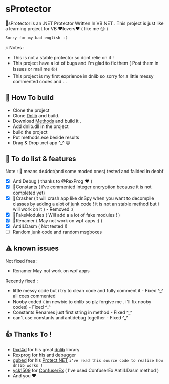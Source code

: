 # sProtector
:beginner:sProtector is an .NET Protector Written In VB.NET . This project is just like a learning project for VB :heart:lovers:heart: ( like me :smirk: )

`Sorry for my bad english :(`

:notes: Notes : 
- This is not a stable protector so dont relie on it !
- This project have a lot of bugs and i'm glad to fix them ( Post them in Issues or mail me :thumbsup:)
- This project is my first exprience in dnlib so sorry for a little messy commented codes and ...

## :hammer: How To build
- Clone the project
- Clone [Dnlib](https://github.com/0xd4d/dnlib) and build.
- Download [Methods](https://github.com/sahand100/SProtector/blob/master/Methods.zip) and build it .
- Add dnlib.dll in the project
- build the project 
- Put methods.exe beside results
- Drag & Drop .net app ^_^ :blush:

## :file_folder: To do list & features

Note : :beginner: means de4dot(and some moded ones) tested and failded in deobf

- [x] Anti Debug ( thanks to @RexProg :heart: )
- [x] :beginner:Constants ( i've commented integer encryption because it is not completed yet)
- [x] :beginner:Crasher (it will crash app like dnSpy when you want to decompile classes by adding a alot of junk code ! it is not an stable method but i will work on it ) - Removed :(
- [x] :beginner:FakeModules ( Will add a a lot of fake modules ! )
- [x] :beginner:Renamer ( May not work on wpf apps :( )
- [x] AntiILDasm ( Not tested !) 
- [ ] Random junk code and random msgboxes

## :warning: known issues

Not fixed fnes : 

- Renamer May not work on wpf apps

Recently fixed :

- little messy code but i try to clean code and fully comment it - Fixed ^_^ all coes commented
- Nooby coded ( im newbie to dnlib so plz forgive me . i'll fix nooby codes) - Fixed ^_^
- Constants Renames just first string in method - Fixed ^_^
- can't use constants and antidebug together - Fixed ^_^


## :+1: Thanks To !
- [0xd4d](https://github.com/0xd4d) for his great [dnlib](https://github.com/0xd4d) library
- Rexprog for his anti debugger
- [gubed](https://github.com/gubed) for his [Protect.NET](https://github.com/gubed/Protect.NET) `i've read this source code to realize how dnlib works !`
- [yck1509](https://github.com/yck1509) for [ConfuserEx](https://github.com/yck1509/ConfuserEx) ( I've used ConfuserEx AntiILDasm method )
- And you :heart:

